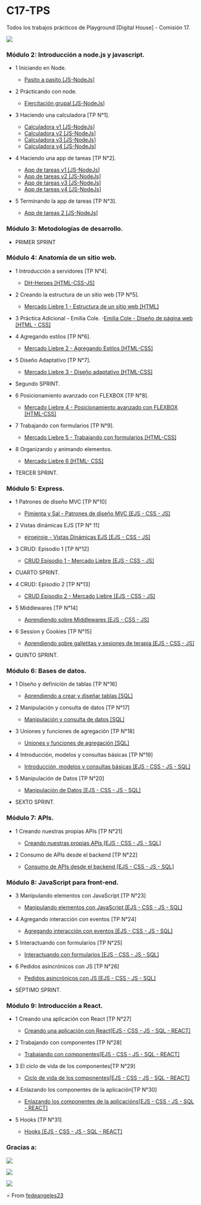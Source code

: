 # C17-TPS
Todos los trabajos prácticos de Playground [Digital House] - Comisión 17.

<img align="center" src= "https://i.postimg.cc/Dfdk3zXc/dhhouse.png)](https://postimg.cc/MXTryqtc"></img>
### Módulo 2: Introducción a node.js y javascript.

- 1 Iniciando en Node.
  - [Pasito a pasito [JS-NodeJs]](https://github.com/fedeangeles23/C17-TPS)
   
- 2 Prácticando con node.
  - [Ejercitación grupal [JS-NodeJs]](https://github.com/fedeangeles23/C17-TPS)
   
- 3 Haciendo una calculadora [TP N°1].
  - [Calculadora v1 [JS-NodeJs]](https://github.com/fedeangeles23/1.Calculadora)
  - [Calculadora v2 [JS-NodeJs]](https://github.com/fedeangeles23/1.Calculadora-V2)
  - [Calculadora v3 [JS-NodeJs]](https://github.com/fedeangeles23/1.Calculadora-V3)
  - [Calculadora v4 [JS-NodeJs]](https://github.com/fedeangeles23/1.Calculadora-V4)
  
- 4 Haciendo una app de tareas [TP N°2].
  - [App de tareas v1 [JS-NodeJs]](https://github.com/fedeangeles23/2.AppDeTareas-V1)
  - [App de tareas v2 [JS-NodeJs]](https://github.com/fedeangeles23/2.AppDeTareas-V2)
  - [App de tareas v3 [JS-NodeJs]](https://github.com/fedeangeles23/2.AppDeTareas-V3)
  - [App de tareas v4 [JS-NodeJs]](https://github.com/fedeangeles23/2.AppDeTareas-V4)

- 5 Terminando la app de tareas [TP N°3].
  - [App de tareas 2 [JS-NodeJs]](https://github.com/fedeangeles23/3.AppDeTareas2)

### Módulo 3: Metodologías de desarrollo.

- PRIMER SPRINT

### Módulo 4: Anatomía de un sitio web.

- 1 Introducción a servidores [TP N°4].
  - [DH-Heroes [HTML-CSS-JS]](https://github.com/fedeangeles23/DH-Heroes)
  
- 2 Creando la estructura de un sitio web [TP N°5].
  - [Mercado Liebre 1 - Estructura de un sitio web [HTML]](https://github.com/fedeangeles23/MercadoLiebre1.git)

- 3 Práctica Adicional - Emilia Cole.
  -[Emilia Cole - Diseño de página web [HTML - CSS]](https://github.com/fedeangeles23/Emilia-Cole.git) 

- 4 Agregando estilos [TP N°6].
  - [Mercado Liebre 2 - Agregando Estilos [HTML-CSS]](https://github.com/fedeangeles23/MercadoLiebre2) 

- 5 Diseño Adaptativo [TP N°7].
  - [Mercado Liebre 3 - Diseño adaptativo [HTML-CSS]](https://github.com/fedeangeles23/Mercadoliebre3) 

- Segundo SPRINT.

- 6 Posicionamiento avanzado con FLEXBOX [TP N°8].
  - [Mercado Liebre 4 - Posicionamiento avanzado con FLEXBOX [HTML-CSS]](https://github.com/fedeangeles23/MercadoLiebre4) 

- 7 Trabajando con formularios [TP N°9].
  - [Mercado Liebre 5 - Trabajando con formularios [HTML-CSS]](https://github.com/fedeangeles23/MercadoLiebre5.git) 

- 8 Organizando y animando elementos.
  - [Mercado Liebre 6 [HTML- CSS]](https://github.com/fedeangeles23/MercadoLiebre6.git) 

- TERCER SPRINT.

### Módulo 5: Express.

- 1 Patrones de diseño MVC [TP N°10]
  - [Pimienta y Sal - Patrones de diseño MVC [EJS - CSS - JS]](https://github.com/fedeangeles23/PatronesDeDisenioMVC.git)

- 2 Vistas dinámicas EJS [TP N° 11]
  - [ejroejroje - Vistas Dinámicas EJS [EJS - CSS - JS]](https://github.com/fedeangeles23/VistasDinamicasEJS.git)

- 3 CRUD: Episodio 1 [TP N°12]
  - [CRUD Episodio 1 - Mercado Liebre [EJS - CSS - JS]](https://github.com/fedeangeles23/MercadoLiebre7-CRUD-1.git)

- CUARTO SPRINT.

- 4 CRUD: Episodio 2 [TP N°13]
  - [CRUD Episodio 2 - Mercado Liebre [EJS - CSS - JS]](https://github.com/fedeangeles23/MercadoLiebre8-CRUD-2.git)
  
- 5 Middlewares [TP N°14]
  - [Aprendiendo sobre Middlewares [EJS - CSS - JS]](https://github.com/fedeangeles23/Middlewares.git)

- 6 Session y Cookies [TP N°15]
  - [Aprendiendo sobre galletitas y sesiones de terapia [EJS - CSS - JS]](https://github.com/fedeangeles23/SessionYCookies.git)

- QUINTO SPRINT.

### Módulo 6: Bases de datos.

- 1 Diseño y definición de tablas [TP N°16]
  - [Aprendiendo a crear y diseñar tablas [SQL]](https://github.com/fedeangeles23/Disenio-Y-Definicion-De-Tablas)

- 2 Manipulación y consulta de datos [TP N°17]
  - [Manipulación y consulta de datos [SQL]](https://github.com/fedeangeles23/Manipulacion-Y-Consulta-De-Datos)

- 3 Uniones y funciones de agregación [TP N°18]
  - [Uniones y funciones de agregación [SQL]](https://github.com/fedeangeles23/Uniones-Y-Funciones-De-Agregacion)

- 4 Introducción, modelos y consultas básicas [TP N°19]
  - [Introducción, modelos y consultas básicas [EJS - CSS - JS - SQL]](https://github.com/fedeangeles23/Introduccion-Modelos-Y-Consultas-Basicas)

- 5 Manipulación de Datos [TP N°20]
  - [Manipulación de Datos [EJS - CSS - JS - SQL]](https://github.com/fedeangeles23/Manipulacion-De-Datos.git)

- SEXTO SPRINT.

### Módulo 7: APIs.

- 1 Creando nuestras propias APIs [TP N°21]
  - [Creando nuestras propias APIs [EJS - CSS - JS - SQL]](https://github.com/fedeangeles23/Creando-Nuestras-Propias-APIs.git)

- 2 Consumo de APIs desde el backend [TP N°22]
  - [Consumo de APIs desde el backend [EJS - CSS - JS - SQL]](https://github.com/fedeangeles23/Consumo-De-APIs-Desde-El-Backend.git)

### Módulo 8: JavaScript para front-end.

- 3 Manipulando elementos con JavaScript [TP N°23]
  - [Manipulando elementos con JavaScript [EJS - CSS - JS - SQL]](https://github.com/fedeangeles23/Manipulando-Elementos-Con-JavaScript.git)
  
- 4 Agregando interacción con eventos [TP N°24]
  - [Agregando interacción con eventos [EJS - CSS - JS - SQL]](https://github.com/fedeangeles23/Agregando-Interaccion-Con-Eventos.git)

- 5 Interactuando con formularios [TP N°25]
  - [Interactuando con formularios [EJS - CSS - JS - SQL]](https://github.com/fedeangeles23/Interactuando-Con-Formularios..git)
  
- 6 Pedidos asincrónicos con JS [TP N°26]
  - [Pedidos asincrónicos con JS [EJS - CSS - JS - SQL]](https://github.com/fedeangeles23/Pedidos-Asincronicos-Con-JS.git)

- SÉPTIMO SPRINT.

### Módulo 9: Introducción a React.

- 1 Creando una aplicación con React [TP N°27]
  - [Creando una aplicación con React[EJS - CSS - JS - SQL - REACT]](https://github.com/fedeangeles23/Creando-Una-Aplicacion-Con-React.git)

- 2 Trabajando con componentes [TP N°28]
  - [Trabajando con componentes[EJS - CSS - JS - SQL - REACT]](https://github.com/fedeangeles23/Trabajando-Con-Componentes.git)

- 3 El ciclo de vida de los componentes[TP N°29]
  - [Ciclo de vida de los componentes[EJS - CSS - JS - SQL - REACT]](https://github.com/fedeangeles23/El-Ciclo-De-Vida-De-Los-Componentes.git)

- 4 Enlazando los componentes de la aplicación[TP N°30]
  - [Enlazando los componentes de la aplicacións[EJS - CSS - JS - SQL - REACT]](https://github.com/fedeangeles23/Enlazando-Los-Componentes-De-La-Aplicacion.git)

- 5 Hooks [TP N°31]
  - [Hooks [EJS - CSS - JS - SQL - REACT]](https://github.com/fedeangeles23/Hooks.git)


### Gracias a:

<img align="center" src= "https://i.postimg.cc/sgHTCkmm/formar.png)](https://postimg.cc/tsP3hmLn"></img>

<img align="center" src= "https://i.postimg.cc/43tV2qSm/pampa-energ-a.png)](https://postimg.cc/rdVDKnck"></img>

<img align="center" src= "https://i.postimg.cc/5yZnFLHr/santander.jpg)](https://postimg.cc/9wYG64YP"></img>

⭐️ From [fedeangeles23](https://github.com/fedeangeles23)
